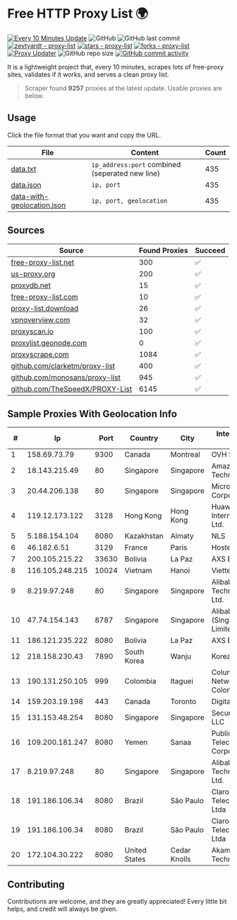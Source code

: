 
# Free HTTP Proxy List 🌍

[![Every 10 Minutes Update](https://github.com/mertguvencli/http-proxy-list/actions/workflows/main.yml/badge.svg?branch=main)](https://github.com/mertguvencli/http-proxy-list/actions/workflows/main.yml)
![GitHub](https://img.shields.io/github/license/mertguvencli/http-proxy-list)
![GitHub last commit](https://img.shields.io/github/last-commit/mertguvencli/http-proxy-list)
[![zevtyardt - proxy-list](https://img.shields.io/static/v1?label=zevtyardt&message=proxy-list&color=blue&logo=github)](https://github.com/zevtyardt/proxy-list "Go to GitHub repo")
[![stars - proxy-list](https://img.shields.io/github/stars/zevtyardt/proxy-list?style=social)](https://github.com/zevtyardt/proxy-list)
[![forks - proxy-list](https://img.shields.io/github/forks/zevtyardt/proxy-list?style=social)](https://github.com/zevtyardt/proxy-list)
[![Proxy Updater](https://github.com/zevtyardt/proxy-list/workflows/Proxy%20Updater/badge.svg)](https://github.com/zevtyardt/proxy-list/actions?query=workflow:"Proxy+Updater")
![GitHub repo size](https://img.shields.io/github/repo-size/zevtyardt/proxy-list)
[![GitHub commit activity](https://img.shields.io/github/commit-activity/m/zevtyardt/proxy-list?logo=commits)](https://github.com/zevtyardt/proxy-list/commits/main)

It is a lightweight project that, every 10 minutes, scrapes lots of free-proxy sites, validates if it works, and serves a clean proxy list.

> Scraper found **9257** proxies at the latest update. Usable proxies are below.

## Usage

Click the file format that you want and copy the URL.

|File|Content|Count|
|----|-------|-----|
|[data.txt](https://raw.githubusercontent.com/mertguvencli/http-proxy-list/main/proxy-list/data.txt)|`ip_address:port` combined (seperated new line)|435|
|[data.json](https://raw.githubusercontent.com/mertguvencli/http-proxy-list/main/proxy-list/data.json)|`ip, port`|435|
|[data-with-geolocation.json](https://raw.githubusercontent.com/mertguvencli/http-proxy-list/main/proxy-list/data-with-geolocation.json)|`ip, port, geolocation`|435|

## Sources

|Source|Found Proxies|Succeed|
|------|-------------|-------|
|[free-proxy-list.net](https://free-proxy-list.net)|300|✅|
|[us-proxy.org](https://www.us-proxy.org)|200|✅|
|[proxydb.net](http://proxydb.net)|15|✅|
|[free-proxy-list.com](https://free-proxy-list.com/?page=&port=&type%5B%5D=http&type%5B%5D=https&up_time=0&search=Search)|10|✅|
|[proxy-list.download](https://www.proxy-list.download/HTTP)|26|✅|
|[vpnoverview.com](https://vpnoverview.com/privacy/anonymous-browsing/free-proxy-servers)|32|✅|
|[proxyscan.io](https://www.proxyscan.io)|100|✅|
|[proxylist.geonode.com](https://proxylist.geonode.com/api/proxy-list?limit=300&page=1&sort_by=lastChecked&sort_type=desc&protocols=http,https)|0|✅|
|[proxyscrape.com](https://api.proxyscrape.com/v2/?request=displayproxies&protocol=http&timeout=10000&country=all&ssl=all&anonymity=all)|1084|✅|
|[github.com/clarketm/proxy-list](https://raw.githubusercontent.com/clarketm/proxy-list/master/proxy-list-raw.txt)|400|✅|
|[github.com/monosans/proxy-list](https://raw.githubusercontent.com/monosans/proxy-list/main/proxies/http.txt)|945|✅|
|[github.com/TheSpeedX/PROXY-List](https://raw.githubusercontent.com/TheSpeedX/PROXY-List/master/http.txt)|6145|✅|


## Sample Proxies With Geolocation Info

|#|Ip|Port|Country|City|Internet Service Provider|
|-|--|----|-------|----|-------------------------|
|1|158.69.73.79|9300|Canada|Montreal|OVH SAS|
|2|18.143.215.49|80|Singapore|Singapore|Amazon Technologies Inc.|
|3|20.44.206.138|80|Singapore|Singapore|Microsoft Corporation|
|4|119.12.173.122|3128|Hong Kong|Hong Kong|Huawei International Pte. Ltd.|
|5|5.188.154.104|8080|Kazakhstan|Almaty|NLS|
|6|46.182.6.51|3129|France|Paris|Hosteur SAS|
|7|200.105.215.22|33630|Bolivia|La Paz|AXS Bolivia S. A.|
|8|116.105.248.215|10024|Vietnam|Hanoi|Viettel Corporation|
|9|8.219.97.248|80|Singapore|Singapore|Alibaba (US) Technology Co., Ltd.|
|10|47.74.154.143|8787|Singapore|Singapore|Alibaba Cloud (Singapore) Private Limited|
|11|186.121.235.222|8080|Bolivia|La Paz|AXS Bolivia S. A.|
|12|218.158.230.43|7890|South Korea|Wanju|Korea Telecom|
|13|190.131.250.105|999|Colombia|Itaguei|Columbus Networks Colombia|
|14|159.203.19.198|443|Canada|Toronto|DigitalOcean, LLC|
|15|131.153.48.254|8080|Singapore|Singapore|Secured Servers LLC|
|16|109.200.181.247|8080|Yemen|Sanaa|Public Telecommunication Corporation|
|17|8.219.97.248|80|Singapore|Singapore|Alibaba (US) Technology Co., Ltd.|
|18|191.186.106.34|8080|Brazil|São Paulo|Claro NXT Telecomunicacoes Ltda|
|19|191.186.106.34|8080|Brazil|São Paulo|Claro NXT Telecomunicacoes Ltda|
|20|172.104.30.222|8080|United States|Cedar Knolls|Akamai Technologies|



## Contributing

Contributions are welcome, and they are greatly appreciated! Every
little bit helps, and credit will always be given.

